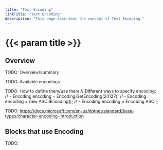 ```yaml
---
title: "Text Encoding"
linkTitle: "Text Encoding"
description: "This page describes the concept of Text Encoding."
---
```


# {{< param title >}}

## Overview

TODO: Overview/summary

TODO: Available encodings

TODO: How to define them/use them
 // Different ways to specify encoding:
            //      - Encoding encoding = Encoding.GetEncoding(20127);
            //      - Encoding encoding = new ASCIIEncoding();
            //      - Encoding encoding = Encoding.ASCII;
            
TODO: https://docs.microsoft.com/en-us/dotnet/standard/base-types/character-encoding-introduction

## Blocks that use Encoding

TODO:
